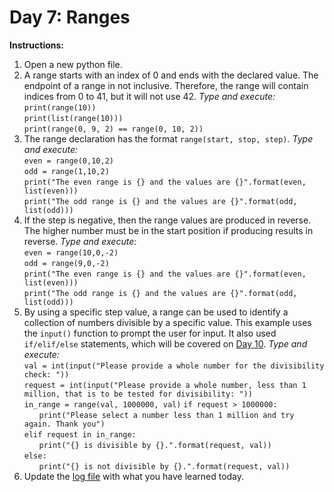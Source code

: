 # Day 7: Ranges
**Instructions:** 
1. Open a new python file.
2. A range starts with an index of 0 and ends with the declared value. The endpoint of a range in not inclusive. Therefore, the range will contain indices from 0 to 41, but it will not use 42. _Type and execute:_  
   `print(range(10))`  
   `print(list(range(10)))`  
   `print(range(0, 9, 2) == range(0, 10, 2))`
3. The range declaration has the format `range(start, stop, step)`. _Type and execute:_  
   `even = range(0,10,2)`  
   `odd = range(1,10,2)`  
   `print("The even range is {} and the values are {}".format(even, list(even)))`  
   `print("The odd range is {} and the values are {}".format(odd, list(odd)))`
4. If the step is negative, then the range values are produced in reverse. The higher number must be in the start position if producing results in reverse. _Type and execute:_  
   `even = range(10,0,-2)`  
   `odd = range(9,0,-2)`  
   `print("The even range is {} and the values are {}".format(even, list(even)))`  
   `print("The odd range is {} and the values are {}".format(odd, list(odd)))`
5. By using a specific step value, a range can be used to identify a collection of numbers divisible by a specific value. This example uses the `input()` function to prompt the user for input. It also used `if/elif/else` statements, which will be covered on [Day 10](../Module1/Day10). _Type and execute:_  
   `val = int(input("Please provide a whole number for the divisibility check: "))`  
   `request = int(input("Please provide a whole number, less than 1 million, that is to be tested for divisibility: "))`  
   `in_range = range(val, 1000000, val)`
   `if request > 1000000:`  
   &nbsp;&nbsp;&nbsp;&nbsp;&nbsp;&nbsp;`print("Please select a number less than 1 million and try again. Thank you")`  
   `elif request in in_range:`  
   &nbsp;&nbsp;&nbsp;&nbsp;&nbsp;&nbsp;`print("{} is divisible by {}.".format(request, val))`  
   `else:`  
   &nbsp;&nbsp;&nbsp;&nbsp;&nbsp;&nbsp;`print("{} is not divisible by {}.".format(request, val))`
6. Update the [log file](../../log.md) with what you have learned today.
